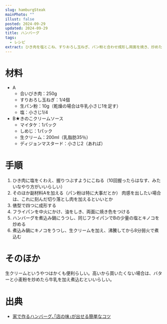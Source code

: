 ```yaml
---
slug: hamburgSteak
mainPhoto: ""
illust: false
posted: 2024-09-29
updated: 2024-09-29
title: ハンバーグ
tags:
  - レシピ
extract: ひき肉を塩とこね、すりおろし玉ねぎ、パン粉と合わせ成形し両面を焼き、炒めたキノコと一緒に生クリームに煮る。
---
```


# 材料
- A
  - 合いびき肉：250g
  - すりおろし玉ねぎ：1/4個
  - 生パン粉：10g（乾燥の場合は牛乳小さじ1を足す）
  - 塩：小さじ1/4
- B★きのこクリームソース
  - マイタケ：1パック
  - しめじ：1パック
  - 生クリーム：200ml（乳脂肪35％）
  - ディジョンマスタード：小さじ2（あれば）

# 手順

1. ひき肉に塩をくわえ、握りつぶすようにこねる（10回握ったらはなす、みたいなやり方がいいらしい）
2. そのほか副材料Aを加える（パン粉は特に大事だとか）
   肉感を出したい場合は、これに刻んだ切り落とし肉を加えるといいとか
3. 俵型で四つに成形する
4. フライパンを中火にかけ、油をしき、両面に焼き色をつける
5. ハンバーグを煮込み鍋にうつし、同じフライパンでBの少量の塩とキノコを炒める
6. 煮込み鍋にキノコをうつし、生クリームを加え、沸騰してから8分弱火で煮込む

# そのほか

生クリームというやつはかくも便利らしい。高いから買いたくない場合は、バターと小麦粉を炒めたら牛乳を加え煮込むといいらしい。
# 出典

- [家で作るハンバーグ､｢店の味｣が出せる簡単なコツ](https://toyokeizai.net/articles/-/830054?page=2)